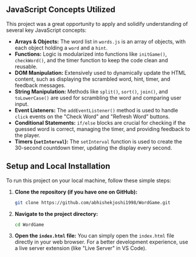 
## JavaScript Concepts Utilized

This project was a great opportunity to apply and solidify understanding of several key JavaScript concepts:

-   **Arrays & Objects:** The word list in `words.js` is an array of objects, with each object holding a `word` and a `hint`.
-   **Functions:** Logic is modularized into functions like `initGame()`, `checkWord()`, and the timer function to keep the code clean and reusable.
-   **DOM Manipulation:** Extensively used to dynamically update the HTML content, such as displaying the scrambled word, hint, timer, and feedback messages.
-   **String Manipulation:** Methods like `split()`, `sort()`, `join()`, and `toLowerCase()` are used for scrambling the word and comparing user input.
-   **Event Listeners:** The `addEventListener()` method is used to handle `click` events on the "Check Word" and "Refresh Word" buttons.
-   **Conditional Statements:** `if/else` blocks are crucial for checking if the guessed word is correct, managing the timer, and providing feedback to the player.
-   **Timers (`setInterval`):** The `setInterval` function is used to create the 30-second countdown timer, updating the display every second.

## Setup and Local Installation

To run this project on your local machine, follow these simple steps:

1.  **Clone the repository (if you have one on GitHub):**
    ```sh
    git clone https://github.com/abhishekjoshi1998/WordGame.git
    ```

2.  **Navigate to the project directory:**
    ```sh
    cd WordGame
    ```

3.  **Open the `index.html` file:**
    You can simply open the `index.html` file directly in your web browser. For a better development experience, use a live server extension (like "Live Server" in VS Code).